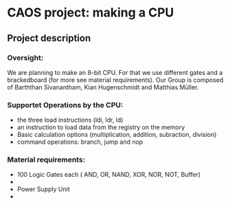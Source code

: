 
# CAOS project: making a CPU
## Project description

### Oversight:
We are planning to make an 8-bit CPU. For that we use different gates and a brackedboard (for more see material requirements). Our Group is composed of  Barththan Sivanantham, Kian Hugenschmidt and Matthias Müller.

### Supportet Operations by the CPU:
* the three load instructions (ldi, ldr, ld)
* an instruction to load data from the registry on the memory
* Basic calculation options (multiplication, addition, subraction, division)
* command operations: branch, jump and nop

### Material requirements:
* 100 Logic Gates each ( AND, OR, NAND, XOR, NOR, NOT, Buffer)
* 
* Power Supply Unit
* 
<!--stackedit_data:
eyJoaXN0b3J5IjpbLTQyMzkxODg0NiwxMzA4NjU2MTAwLDEzMz
EwMTM5MDksLTE4MDQxNzgyMjksLTkwMjE0NTAxMywtMjEzOTEx
NDYyOCwxOTEyNTg4NzMzLDczMDk5ODExNl19
-->